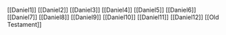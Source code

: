 [[Daniel1]]
[[Daniel2]]
[[Daniel3]]
[[Daniel4]]
[[Daniel5]]
[[Daniel6]]
[[Daniel7]]
[[Daniel8]]
[[Daniel9]]
[[Daniel10]]
[[Daniel11]]
[[Daniel12]]
[[Old Testament]]